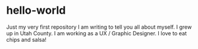 # hello-world
Just my very first repository
I am writing to tell you all about myself.
I grew up in Utah County. 
I am working as a UX / Graphic Designer.
I love to eat chips and salsa!
